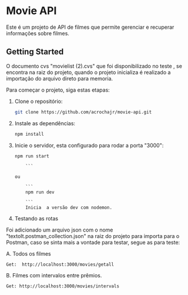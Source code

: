 # Movie API

Este é um projeto de API de filmes que permite gerenciar e recuperar informações sobre filmes.

## Getting Started

O documento cvs "movielist (2).cvs" que foi disponibilizado no teste ,
se encontra na raiz do projeto, quando o projeto inicializa
é realizado a importação do arquivo direto para memoria.

Para começar o projeto, siga estas etapas:

1.  Clone o repositório:

    ```bash
    git clone https://github.com/acrochajr/movie-api.git

    ```

2.  Instale as dependências:

    ```bash
    npm install
    ```

3.  Inicie o servidor, esta configurado para rodar a porta "3000":
    ```
    npm run start

        ```

    ou

        ```
        npm run dev

        ```
        Inicia  a versão dev com nodemon.

4.  Testando as rotas

Foi adicionado um arquivo json com o nome "textoIt.postman_collection.json"
na raiz do projeto para importa para o Postman, caso se sinta mais a vontade
para testar, segue as para teste:

A. Todos os filmes

```
Get:  http://localhost:3000/movies/getall

```

B. Filmes com intervalos entre prêmios.

```
Get: http://localhost:3000/movies/intervals

```
